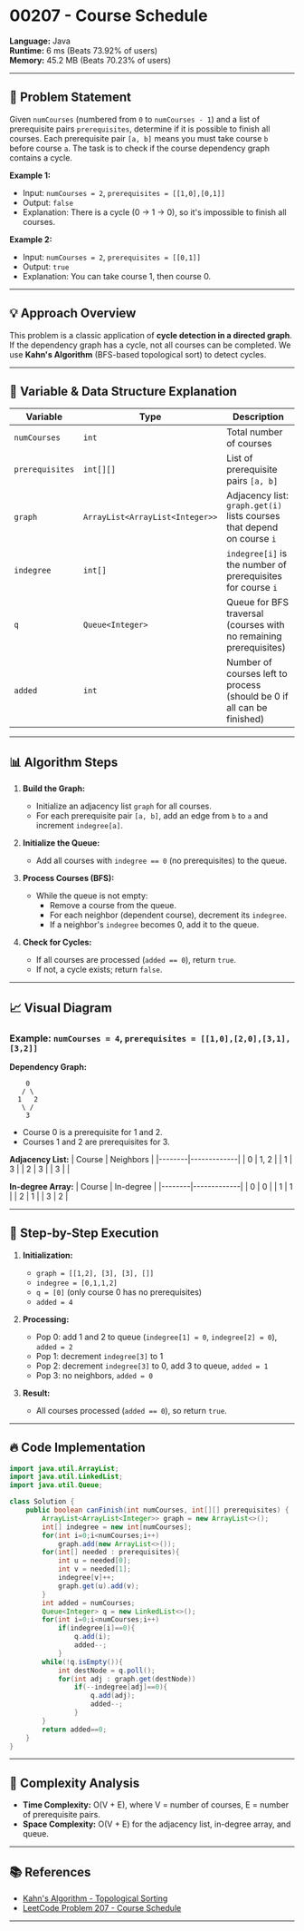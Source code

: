 # 00207 - Course Schedule

**Language:** Java  
**Runtime:** 6 ms (Beats 73.92% of users)  
**Memory:** 45.2 MB (Beats 70.23% of users)  

---

## 📝 Problem Statement

Given `numCourses` (numbered from `0` to `numCourses - 1`) and a list of prerequisite pairs `prerequisites`, determine if it is possible to finish all courses. Each prerequisite pair `[a, b]` means you must take course `b` before course `a`. The task is to check if the course dependency graph contains a cycle.

**Example 1:**  
- Input: `numCourses = 2`, `prerequisites = [[1,0],[0,1]]`  
- Output: `false`  
- Explanation: There is a cycle (0 → 1 → 0), so it's impossible to finish all courses.

**Example 2:**  
- Input: `numCourses = 2`, `prerequisites = [[0,1]]`  
- Output: `true`  
- Explanation: You can take course 1, then course 0.

---

## 💡 Approach Overview

This problem is a classic application of **cycle detection in a directed graph**. If the dependency graph has a cycle, not all courses can be completed. We use **Kahn's Algorithm** (BFS-based topological sort) to detect cycles.

---

## 🧩 Variable & Data Structure Explanation

| Variable      | Type                               | Description                                                                 |
|---------------|------------------------------------|-----------------------------------------------------------------------------|
| `numCourses`  | `int`                             | Total number of courses                                                     |
| `prerequisites` | `int[][]`                       | List of prerequisite pairs `[a, b]`                                         |
| `graph`       | `ArrayList<ArrayList<Integer>>`    | Adjacency list: `graph.get(i)` lists courses that depend on course `i`      |
| `indegree`    | `int[]`                           | `indegree[i]` is the number of prerequisites for course `i`                 |
| `q`           | `Queue<Integer>`                  | Queue for BFS traversal (courses with no remaining prerequisites)           |
| `added`       | `int`                             | Number of courses left to process (should be 0 if all can be finished)      |

---

## 📊 Algorithm Steps

1. **Build the Graph:**
   - Initialize an adjacency list `graph` for all courses.
   - For each prerequisite pair `[a, b]`, add an edge from `b` to `a` and increment `indegree[a]`.

2. **Initialize the Queue:**
   - Add all courses with `indegree == 0` (no prerequisites) to the queue.

3. **Process Courses (BFS):**
   - While the queue is not empty:
     - Remove a course from the queue.
     - For each neighbor (dependent course), decrement its `indegree`.
     - If a neighbor's `indegree` becomes 0, add it to the queue.

4. **Check for Cycles:**
   - If all courses are processed (`added == 0`), return `true`.
   - If not, a cycle exists; return `false`.

---

## 📈 Visual Diagram

### Example: `numCourses = 4`, `prerequisites = [[1,0],[2,0],[3,1],[3,2]]`

**Dependency Graph:**

```
    0
   / \
  1   2
   \ /
    3
```

- Course 0 is a prerequisite for 1 and 2.
- Courses 1 and 2 are prerequisites for 3.

**Adjacency List:**
| Course | Neighbors   |
|--------|-------------|
| 0      | 1, 2        |
| 1      | 3           |
| 2      | 3           |
| 3      |             |

**In-degree Array:**
| Course | In-degree   |
|--------|-------------|
| 0      | 0           |
| 1      | 1           |
| 2      | 1           |
| 3      | 2           |

---

## 🧮 Step-by-Step Execution

1. **Initialization:**
   - `graph = [[1,2], [3], [3], []]`
   - `indegree = [0,1,1,2]`
   - `q = [0]` (only course 0 has no prerequisites)
   - `added = 4`

2. **Processing:**
   - Pop 0: add 1 and 2 to queue (`indegree[1] = 0`, `indegree[2] = 0`), `added = 2`
   - Pop 1: decrement `indegree[3]` to 1
   - Pop 2: decrement `indegree[3]` to 0, add 3 to queue, `added = 1`
   - Pop 3: no neighbors, `added = 0`

3. **Result:**
   - All courses processed (`added == 0`), so return `true`.

---

## 🔥 Code Implementation

```java
import java.util.ArrayList;
import java.util.LinkedList;
import java.util.Queue;

class Solution {
    public boolean canFinish(int numCourses, int[][] prerequisites) {
        ArrayList<ArrayList<Integer>> graph = new ArrayList<>();
        int[] indegree = new int[numCourses];
        for(int i=0;i<numCourses;i++)
            graph.add(new ArrayList<>());
        for(int[] needed : prerequisites){
            int u = needed[0];
            int v = needed[1];
            indegree[v]++;
            graph.get(u).add(v);
        }
        int added = numCourses;
        Queue<Integer> q = new LinkedList<>();
        for(int i=0;i<numCourses;i++)
            if(indegree[i]==0){
                q.add(i);
                added--;
            }
        while(!q.isEmpty()){
            int destNode = q.poll();
            for(int adj : graph.get(destNode))
                if(--indegree[adj]==0){
                    q.add(adj);
                    added--;
                }
        }
        return added==0;
    }
}
```

---

## 🚀 Complexity Analysis

- **Time Complexity:** O(V + E), where V = number of courses, E = number of prerequisite pairs.
- **Space Complexity:** O(V + E) for the adjacency list, in-degree array, and queue.

---

## 📚 References

- [Kahn's Algorithm - Topological Sorting](https://en.wikipedia.org/wiki/Topological_sorting#Kahn's_algorithm)
- [LeetCode Problem 207 - Course Schedule](https://leetcode.com/problems/course-schedule/)

---